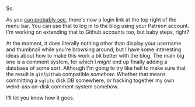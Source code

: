 So.

As you [can probably see](https://github.com/inaimathi/langnostic/commit/5bad020314a2e30a12ac5c94b5cc0a7584497033), there's now a login link at the top right of the menu bar. You can use that to log in to the blog using your Patreon account. I'm working on extending that to Github accounts too, but baby steps, right?

At the moment, it does literally nothing other than display your username and thumbnail while you're browsing around, but I have some interesting ideas about how to make this work a bit better with the blog. The main big one is a comment system, for which I _might_ end up finally adding a database of some sort. Although I'm going to try like hell to make sure that the result is `git`/`github` compatible _somehow_. Whether that means committing a `sqlite` disk DB somewhere, or hacking together my own weird-ass on-disk comment system somehow.

I'll let you know how it goes.
